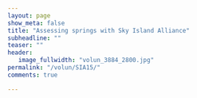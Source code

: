 ```yaml
---
layout: page
show_meta: false
title: "Assessing springs with Sky Island Alliance"
subheadline: ""
teaser: ""
header:
   image_fullwidth: "volun_3884_2800.jpg"
permalink: "/volun/SIA15/"
comments: true

---
```

